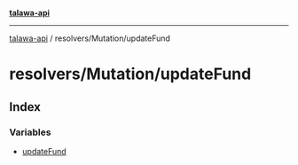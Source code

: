 [**talawa-api**](../../../README.md)

***

[talawa-api](../../../modules.md) / resolvers/Mutation/updateFund

# resolvers/Mutation/updateFund

## Index

### Variables

- [updateFund](variables/updateFund.md)
